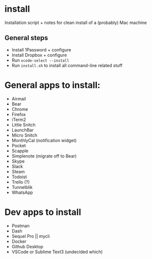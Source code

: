 # install
Installation script + notes for clean install of a (probably) Mac machine

## General steps

* Install 1Password + configure
* Install Dropbox + configure
* Run ```xcode-select --install```
* Run ```install.sh``` to install all command-line related stuff
# General apps to install:
* Airmail
* Bear
* Chrome
* Firefox
* iTerm2 
* Little Snitch
* LaunchBar  
* Micro Snitch
* MonthlyCal (notification widget)
* Pocket
* Scapple
* Simplenote (migrate off to Bear)
* Skype
* Slack
* Steam
* Todoist
* Trello (?)
* Tunnelblik
* WhatsApp

# Dev apps to install
* Postman
* Dash
* Sequel Pro || mycli
* Docker
* Github Desktop
* VSCode or Sublime Text3 (undecided which)
